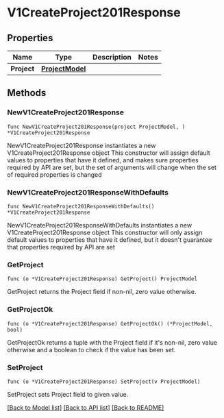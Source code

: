 # V1CreateProject201Response

## Properties

Name | Type | Description | Notes
------------ | ------------- | ------------- | -------------
**Project** | [**ProjectModel**](ProjectModel.md) |  | 

## Methods

### NewV1CreateProject201Response

`func NewV1CreateProject201Response(project ProjectModel, ) *V1CreateProject201Response`

NewV1CreateProject201Response instantiates a new V1CreateProject201Response object
This constructor will assign default values to properties that have it defined,
and makes sure properties required by API are set, but the set of arguments
will change when the set of required properties is changed

### NewV1CreateProject201ResponseWithDefaults

`func NewV1CreateProject201ResponseWithDefaults() *V1CreateProject201Response`

NewV1CreateProject201ResponseWithDefaults instantiates a new V1CreateProject201Response object
This constructor will only assign default values to properties that have it defined,
but it doesn't guarantee that properties required by API are set

### GetProject

`func (o *V1CreateProject201Response) GetProject() ProjectModel`

GetProject returns the Project field if non-nil, zero value otherwise.

### GetProjectOk

`func (o *V1CreateProject201Response) GetProjectOk() (*ProjectModel, bool)`

GetProjectOk returns a tuple with the Project field if it's non-nil, zero value otherwise
and a boolean to check if the value has been set.

### SetProject

`func (o *V1CreateProject201Response) SetProject(v ProjectModel)`

SetProject sets Project field to given value.



[[Back to Model list]](../README.md#documentation-for-models) [[Back to API list]](../README.md#documentation-for-api-endpoints) [[Back to README]](../README.md)


